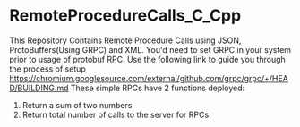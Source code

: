 # RemoteProcedureCalls_C_Cpp
This Repository Contains Remote Procedure Calls using JSON, ProtoBuffers(Using GRPC) and XML. You'd need to set GRPC in your system prior to usage of protobuf RPC. Use the following link to guide you through the process of setup https://chromium.googlesource.com/external/github.com/grpc/grpc/+/HEAD/BUILDING.md
These simple RPCs have 2 functions deployed:
  1) Return a sum of two numbers
  2) Return total number of calls to the server for RPCs
